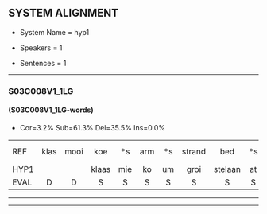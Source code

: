 
## SYSTEM ALIGNMENT

- System Name = hyp1

- Speakers = 1

- Sentences = 1

---

### S03C008V1_1LG

#### (S03C008V1_1LG-words)

- Cor=3.2%	Sub=61.3%	Del=35.5%	Ins=0.0%

|  |  |  |  |  |  |  |  |  |  |  |  |  |  |  |  |  |  |  |  |  |  |  |  |  |  |  |  |  |  |  |  |  |  |  |  |  |  |  |  |  |  |  |  |  |  |  |  |  |  |  |  |  |  |  |  |  |  |  |  |  |  |  |
|:--- |:---:|:---:|:---:|:---:|:---:|:---:|:---:|:---:|:---:|:---:|:---:|:---:|:---:|:---:|:---:|:---:|:---:|:---:|:---:|:---:|:---:|:---:|:---:|:---:|:---:|:---:|:---:|:---:|:---:|:---:|:---:|:---:|:---:|:---:|:---:|:---:|:---:|:---:|:---:|:---:|:---:|:---:|:---:|:---:|:---:|:---:|:---:|:---:|:---:|:---:|:---:|:---:|:---:|:---:|:---:|:---:|:---:|:---:|:---:|:---:|:---:|:---:|
| REF | klas | mooi | koe | *s | arm | *s | strand | bed | *s | eerst | voor | *s | draai | *s | sjaal | *s | herfst | * | duur | *s | straat | leeuw | hoek | *s | krant | hout | *s | vriend*(friet) | *s | gauw*(grauw) | *s | *s | groen | *s | feest | *s | reis | *s | jas | *s | huis | *s | * | *s | vijf | *s | muts*(mus) | nieuw | kind | bang | *s | oog | *s | schoen | *s | plas | neus | *s | knoop | *s | plank*(plak) | *s |
| HYP1 |  |  | klaas | mie | ko | um | groi | stelaan | at | ur | voor |  |  |  |  |  |  |  |  |  |  |  | ra | m | hre | keer | sternaat | jeel | kla | et | kraant | houd | vriet | al | ships | onie | ves | ja | jas |  |  |  |  |  |  |  |  |  | hu | put | v | mees | d | end | o | zacht | shoen | las | nees | kn | op | plak |
| EVAL | D | D | S | S | S | S | S | S | S | S |  | D | D | D | D | D | D | D | D | D | D | D | S | S | S | S | S | S | S | S | S | S | S | S | S | S | S | S |  | D | D | D | D | D | D | D | D | D | S | S | S | S | S | S | S | S | S | S | S | S | S | S |
---

---
